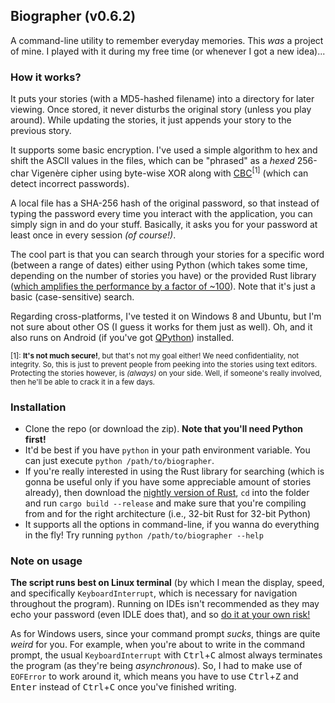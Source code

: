 ## Biographer (v0.6.2)

A command-line utility to remember everyday memories. This *was* a project of mine. I played with it during my free time (or whenever I got a new idea)...

### How it works?

It puts your stories (with a MD5-hashed filename) into a directory for later viewing. Once stored, it never disturbs the original story (unless you play around). While updating the stories, it just appends your story to the previous story.

It supports some basic encryption. I've used a simple algorithm to hex and shift the ASCII values in the files, which can be "phrased" as a *hexed* 256-char Vigenère cipher using byte-wise XOR along with [CBC](https://en.wikipedia.org/wiki/Block_cipher_mode_of_operation#Cipher_Block_Chaining_.28CBC.29)<sup>[1]</sup> (which can detect incorrect passwords).

A local file has a SHA-256 hash of the original password, so that instead of typing the password every time you interact with the application, you can simply sign in and do your stuff. Basically, it asks you for your password at least once in every session *(of course!)*.

The cool part is that you can search through your stories for a specific word (between a range of dates) either using Python (which takes some time, depending on the number of stories you have) or the provided Rust library ([which amplifies the performance by a factor of ~100](https://wafflespeanut.github.io/blog/2015/07/08/a-pythonist-getting-rusty-these-days-dot-dot-dot-part-2/)). Note that it's just a basic (case-sensitive) search.

Regarding cross-platforms, I've tested it on Windows 8 and Ubuntu, but I'm not sure about other OS (I guess it works for them just as well). Oh, and it also runs on Android (if you've got [QPython](https://play.google.com/store/apps/details?id=com.hipipal.qpyplus)) installed.

<sup>[1]: **It's not much secure!**, but that's not my goal either! We need confidentiality, not integrity. So, this is just to prevent people from peeking into the stories using text editors. Protecting the stories however, is *(always)* on your side. Well, if someone's really involved, then he'll be able to crack it in a few days.</sup>

### Installation

- Clone the repo (or download the zip). **Note that you'll need Python first!**
- It'd be best if you have `python` in your path environment variable. You can just execute `python /path/to/biographer`.
- If you're really interested in using the Rust library for searching (which is gonna be useful only if you have some appreciable amount of stories already), then download the [nightly version of Rust](http://www.rust-lang.org/install.html), `cd` into the folder and run `cargo build --release` and make sure that you're compiling from and for the right architecture (i.e., 32-bit Rust for 32-bit Python)
- It supports all the options in command-line, if you wanna do everything in the fly! Try running `python /path/to/biographer --help`

### Note on usage

**The script runs best on Linux terminal** (by which I mean the display, speed, and specifically `KeyboardInterrupt`, which is necessary for navigation throughout the program). Running on IDEs isn't recommended as they may echo your password (even IDLE does that), and so [do it at your own risk!](https://en.wikipedia.org/wiki/Shoulder_surfing_%28computer_security%29)

As for Windows users, since your command prompt *sucks*, things are quite *weird* for you. For example, when you're about to write in the command prompt, the usual `KeyboardInterrupt` with <kbd>Ctrl</kbd>+<kbd>C</kbd> almost always terminates the program (as they're being *asynchronous*). So, I had to make use of `EOFError` to work around it, which means you have to use <kbd>Ctrl</kbd>+<kbd>Z</kbd> and <kbd>Enter</kbd> instead of <kbd>Ctrl</kbd>+<kbd>C</kbd> once you've finished writing.
